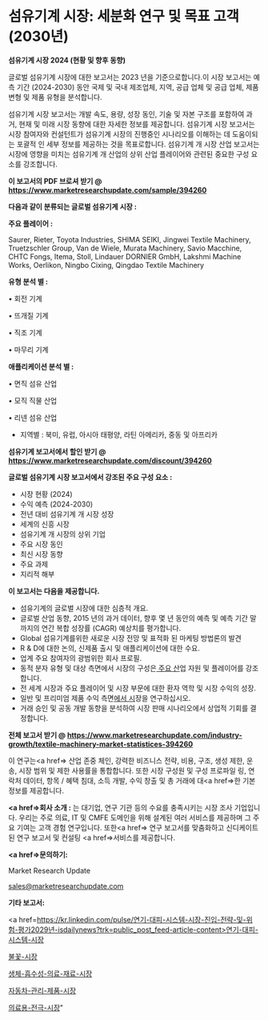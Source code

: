 # 섬유기계 시장: 세분화 연구 및 목표 고객(2030년)

<strong>섬유기계 시장 2024 (현황 및 향후 동향)</strong>

글로벌 섬유기계 시장에 대한 보고서는 2023 년을 기준으로합니다.이 시장 보고서는 예측 기간 (2024-2030) 동안 국제 및 국내 제조업체, 지역, 공급 업체 및 공급 업체, 제품 변형 및 제품 유형을 분석합니다.

섬유기계 시장 보고서는 개발 속도, 용량, 성장 동인, 기술 및 자본 구조를 포함하여 과거, 현재 및 미래 시장 동향에 대한 자세한 정보를 제공합니다. 섬유기계 시장 보고서는 시장 참여자와 컨설턴트가 섬유기계 시장의 진행중인 시나리오를 이해하는 데 도움이되는 포괄적 인 세부 정보를 제공하는 것을 목표로합니다. 섬유기계 개 시장 산업 보고서는 시장에 영향을 미치는 섬유기계 개 산업의 상위 산업 플레이어와 관련된 중요한 구성 요소를 강조합니다.



<strong>이 보고서의 PDF 브로셔 받기 @ <a href=https://www.marketresearchupdate.com/sample/394260>https://www.marketresearchupdate.com/sample/394260</a></strong>



<strong>다음과 같이 분류되는 글로벌 섬유기계 시장 :</strong>



<strong>주요 플레이어 :</strong>

Saurer, Rieter, Toyota Industries, SHIMA SEIKI, Jingwei Textile Machinery, Truetzschler Group, Van de Wiele, Murata Machinery, Savio Macchine, CHTC Fongs, Itema, Stoll, Lindauer DORNIER GmbH, Lakshmi Machine Works, Oerlikon, Ningbo Cixing, Qingdao Textile Machinery



<strong>유형 분석 별 :</strong>

• 회전 기계

• 뜨개질 기계

• 직조 기계

• 마무리 기계



<strong>애플리케이션 분석 별 :</strong>

• 면직 섬유 산업

• 모직 직물 산업

• 리넨 섬유 산업

<ul>
  <li>지역별 : 북미, 유럽, 아시아 태평양, 라틴 아메리카, 중동 및 아프리카</li>
</ul>


<strong>섬유기계 보고서에서 할인 받기 @ <a href=https://www.marketresearchupdate.com/discount/394260>https://www.marketresearchupdate.com/discount/394260</a></strong>



<strong>글로벌 섬유기계 시장 보고서에서 강조된 주요 구성 요소 :</strong>
<ul>
  <li>시장 현황 (2024)</li>
  <li>수익 예측 (2024-2030)</li>
  <li>전년 대비 섬유기계 개 시장 성장</li>
  <li>세계의 신흥 시장</li>
  <li>섬유기계 개 시장의 상위 기업</li>
  <li>주요 시장 동인</li>
  <li>최신 시장 동향</li>
  <li>주요 과제</li>
  <li>지리적 해부</li>
</ul>


<strong>이 보고서는 다음을 제공합니다.</strong>
<ul>
  <li>섬유기계의 글로벌 시장에 대한 심층적 개요.</li>
  <li>글로벌 산업 동향, 2015 년의 과거 데이터, 향후 몇 년 동안의 예측 및 예측 기간 말까지의 연간 복합 성장률 (CAGR) 예상치를 평가합니다.</li>
  <li>Global 섬유기계를위한 새로운 시장 전망 및 표적화 된 마케팅 방법론의 발견</li>
  <li>R &amp; D에 대한 논의, 신제품 출시 및 애플리케이션에 대한 수요.</li>
  <li>업계 주요 참여자의 광범위한 회사 프로필.</li>
  <li>동적 분자 유형 및 대상 측면에서 시장의 구성은<a href=> 주요 산</a>업 자원 및 플레이어를 강조합니다.</li>
  <li>전 세계 시장과 주요 플레이어 및 시장 부문에 대한 환자 역학 및 시장 수익의 성장.</li>
  <li>일반 및 프리미엄 제품 수익 측면<a href=>에서 시</a>장을 연구하십시오.</li>
  <li>거래 승인 및 공동 개발 동향을 분석하여 시장 판매 시나리오에서 상업적 기회를 결정합니다.</li>
</ul>



<strong>전체 보고서 받기 @ <a href=https://www.marketresearchupdate.com/industry-growth/textile-machinery-market-statistices-394260>https://www.marketresearchupdate.com/industry-growth/textile-machinery-market-statistices-394260</a></strong>

이 연구는<a href=> 산업 존중</a> 체인, 강력한 비즈니스 전략, 비용, 구조, 생성 제한, 운송, 시장 범위 및 제한 사용률을 통합합니다. 또한 시장 구성원 및 구성 프로파일 링, 연락처 데이터, 항목 / 혜택 침대, 소득 개발, 수익 창출 및 총 거래에 대<a href=>한 기본 </a>정보를 제공합니다.



<strong><a href=>회사 소</a>개 :</strong>
는 대기업, 연구 기관 등의 수요를 충족시키는 시장 조사 기업입니다. 우리는 주로 의료, IT 및 CMFE 도메인을 위해 설계된 여러 서비스를 제공하며 그 주요 기여는 고객 경험 연구입니다. 또한<a href=> 연구 보</a>고서를 맞춤화하고 신디케이트 된 연구 보고서 및 컨설팅 <a href=>서비스</a>를 제공합니다.



<strong><a href=>문의하기:</a></strong>

Market Research Update

sales@marketresearchupdate.com



<strong>기타 보고서:</strong>

<a href=https://kr.linkedin.com/pulse/연기-대피-시스템-시장-진입-전략-및-위험-평가2029년-isdailynews?trk=public_post_feed-article-content>연기-대피-시스템-시장</a>

<a href=https://www.linkedin.com/pulse/불꽃-시장-규모-및-성장-2023-consumer-connection-compendium-ana/>불꽃-시장</a>

<a href=https://www.linkedin.com/pulse/생체-흡수성-의료-재료-시장-규모-및-성장-2023-consumer-connection-compendium-ana-naa3f/>생체-흡수성-의료-재료-시장</a>

<a href=https://www.linkedin.com/pulse/자동차-관리-제품-시장-규모-및-성장-2023-consumer-connection-chronicles-24--a3dhf/>자동차-관리-제품-시장</a>

<a href=https://www.linkedin.com/pulse/의료용-전극-시장-규모-및-성장-2023-survey-savvy-insights-360-analysis-jqfec/>의료용-전극-시장</a>"
